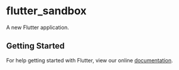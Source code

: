 # flutter_sandbox

A new Flutter application.

## Getting Started

For help getting started with Flutter, view our online
[documentation](https://flutter.io/).
